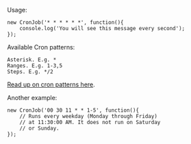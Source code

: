 Usage:

    new CronJob('* * * * * *', function(){
        console.log('You will see this message every second');
    });
    
Available Cron patterns:

    Asterisk. E.g. *
    Ranges. E.g. 1-3,5
    Steps. E.g. */2
    
[Read up on cron patterns here](http://help.sap.com/saphelp_xmii120/helpdata/en/44/89a17188cc6fb5e10000000a155369/content.htm).

Another example:

    new CronJob('00 30 11 * * 1-5', function(){
        // Runs every weekday (Monday through Friday)
        // at 11:30:00 AM. It does not run on Saturday
        // or Sunday.
    });
